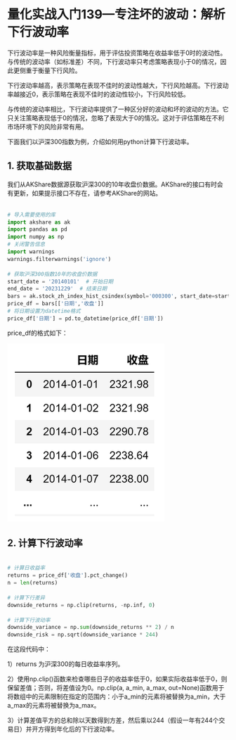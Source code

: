 # 量化实战入门139—专注坏的波动：解析下行波动率 

下行波动率是一种风险衡量指标，用于评估投资策略在收益率低于0时的波动性。与传统的波动率（如标准差）不同，下行波动率只考虑策略表现小于0的情况，因此更侧重于衡量下行风险。

下行波动率越高，表示策略在表现不佳时的波动性越大，下行风险越高。下行波动率越接近0，表示策略在表现不佳时的波动性较小，下行风险较低。

与传统的波动率相比，下行波动率提供了一种区分好的波动和坏的波动的方法。它只关注策略表现低于0的情况，忽略了表现大于0的情况。这对于评估策略在不利市场环境下的风险非常有用。

下面我们以沪深300指数为例，介绍如何用python计算下行波动率。
## 1. 获取基础数据
我们从AKShare数据源获取沪深300的10年收盘价数据。AKShare的接口有时会有更新，如果提示接口不存在，请参考AKShare的网站。

```python 

# 导入需要使用的库
import akshare as ak
import pandas as pd
import numpy as np
# 关闭警告信息
import warnings
warnings.filterwarnings('ignore')

# 获取沪深300指数10年的收盘价数据
start_date = '20140101'  # 开始日期
end_date = '20231229'  # 结束日期
bars = ak.stock_zh_index_hist_csindex(symbol='000300', start_date=start_date, end_date=end_date)
price_df = bars[['日期','收盘']]
# 将日期设置为datetime格式
price_df['日期'] = pd.to_datetime(price_df['日期'])

```
price_df的格式如下：

![](images/2024-03-18-15-04-10.png)

## 2. 计算下行波动率

```python 

# 计算日收益率
returns = price_df['收盘'].pct_change()
n = len(returns)

# 计算下行差异
downside_returns = np.clip(returns, -np.inf, 0)

# 计算下行波动率
downside_variance = np.sum(downside_returns ** 2) / n
downside_risk = np.sqrt(downside_variance * 244)

```

在这段代码中：

1）returns 为沪深300的每日收益率序列。

2）使用np.clip()函数来检查哪些日子的收益率低于0，如果实际收益率低于0，则保留差值；否则，将差值设为0。np.clip(a, a_min, a_max, out=None)函数用于将数组中的元素限制在指定的范围内：小于a_min的元素将被替换为a_min，大于a_max的元素将被替换为a_max。

3）计算差值平方的总和除以天数得到方差，然后乘以244（假设一年有244个交易日）并开方得到年化后的下行波动率。
